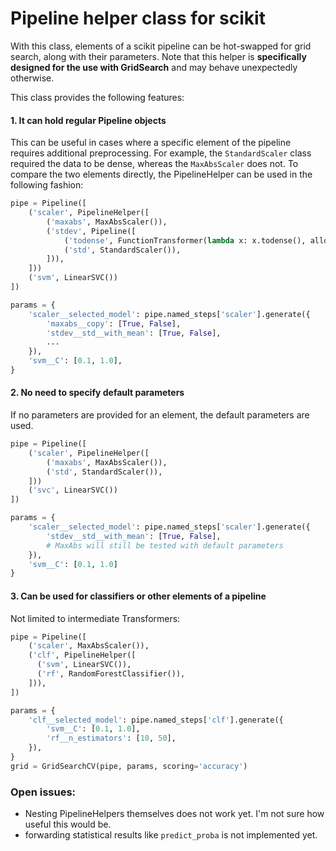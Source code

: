 # Pipeline helper class for scikit #
With this class, elements of a scikit pipeline can be hot-swapped for grid search, along with their parameters. Note that this helper is __specifically designed for the use with GridSearch__ and may behave unexpectedly otherwise.

This class provides the following features:

#### 1. It can hold regular Pipeline objects
This can be useful in cases where a specific element of the pipeline requires additional preprocessing. For example, the `StandardScaler` class required the data to be dense, whereas the `MaxAbsScaler` does not. To compare the two elements directly, the PipelineHelper can be used in the following fashion:

```python
pipe = Pipeline([
    ('scaler', PipelineHelper([
        ('maxabs', MaxAbsScaler()),
        ('stdev', Pipeline([
            ('todense', FunctionTransformer(lambda x: x.todense(), allow_sparse=True)),
            ('std', StandardScaler()),
        ])),
    ]))
    ('svm', LinearSVC())
])

params = {
    'scaler__selected_model': pipe.named_steps['scaler'].generate({
        'maxabs__copy': [True, False],
        'stdev__std__with_mean': [True, False],
        ...
    }),
    'svm__C': [0.1, 1.0],
}

```

#### 2. No need to specify default parameters
If no parameters are provided for an element, the default parameters are used.

```python
pipe = Pipeline([
    ('scaler', PipelineHelper([
        ('maxabs', MaxAbsScaler()),
        ('std', StandardScaler()),
    ]))
    ('svc', LinearSVC())
])

params = {
    'scaler__selected_model': pipe.named_steps['scaler'].generate({
        'stdev__std__with_mean': [True, False],
        # MaxAbs will still be tested with default parameters
    }),
    'svm__C': [0.1, 1.0]
}

```

#### 3. Can be used for classifiers or other elements of a pipeline
Not limited to intermediate Transformers:

```python
pipe = Pipeline([
    ('scaler', MaxAbsScaler()),
    ('clf', PipelineHelper([
      ('svm', LinearSVC()),
      ('rf', RandomForestClassifier()),
    ])),
])

params = {
    'clf__selected_model': pipe.named_steps['clf'].generate({
        'svm__C': [0.1, 1.0],
        'rf__n_estimators': [10, 50],
    }),
}
grid = GridSearchCV(pipe, params, scoring='accuracy')
```

### Open issues:

 - Nesting PipelineHelpers themselves does not work yet. I'm not sure how useful this would be.
 - forwarding statistical results like `predict_proba` is not implemented yet. 
